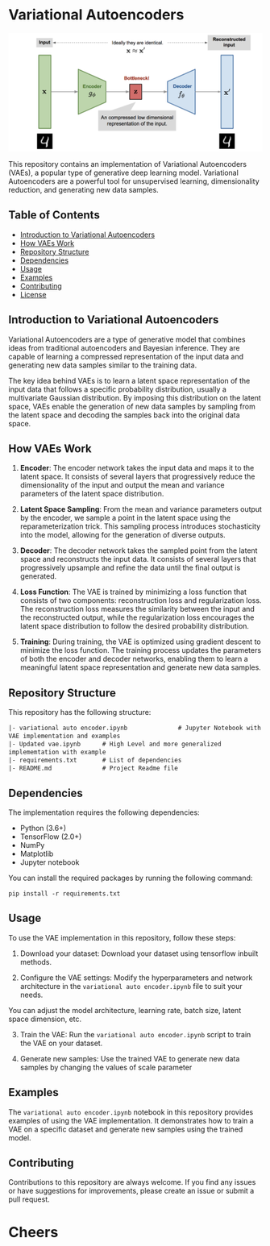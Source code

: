 # Variational Autoencoders

![Variational Autoencoders](vae.png)

This repository contains an implementation of Variational Autoencoders (VAEs), a popular type of generative deep learning model. Variational Autoencoders are a powerful tool for unsupervised learning, dimensionality reduction, and generating new data samples.

## Table of Contents

- [Introduction to Variational Autoencoders](#introduction-to-variational-autoencoders)
- [How VAEs Work](#how-vaes-work)
- [Repository Structure](#repository-structure)
- [Dependencies](#dependencies)
- [Usage](#usage)
- [Examples](#examples)
- [Contributing](#contributing)
- [License](#license)

## Introduction to Variational Autoencoders

Variational Autoencoders are a type of generative model that combines ideas from traditional autoencoders and Bayesian inference. They are capable of learning a compressed representation of the input data and generating new data samples similar to the training data.

The key idea behind VAEs is to learn a latent space representation of the input data that follows a specific probability distribution, usually a multivariate Gaussian distribution. By imposing this distribution on the latent space, VAEs enable the generation of new data samples by sampling from the latent space and decoding the samples back into the original data space.

## How VAEs Work

1. **Encoder**: The encoder network takes the input data and maps it to the latent space. It consists of several layers that progressively reduce the dimensionality of the input and output the mean and variance parameters of the latent space distribution.

2. **Latent Space Sampling**: From the mean and variance parameters output by the encoder, we sample a point in the latent space using the reparameterization trick. This sampling process introduces stochasticity into the model, allowing for the generation of diverse outputs.

3. **Decoder**: The decoder network takes the sampled point from the latent space and reconstructs the input data. It consists of several layers that progressively upsample and refine the data until the final output is generated.

4. **Loss Function**: The VAE is trained by minimizing a loss function that consists of two components: reconstruction loss and regularization loss. The reconstruction loss measures the similarity between the input and the reconstructed output, while the regularization loss encourages the latent space distribution to follow the desired probability distribution.

5. **Training**: During training, the VAE is optimized using gradient descent to minimize the loss function. The training process updates the parameters of both the encoder and decoder networks, enabling them to learn a meaningful latent space representation and generate new data samples.

## Repository Structure

This repository has the following structure:

```
|- variational auto encoder.ipynb              # Jupyter Notebook with VAE implementation and examples
|- Updated vae.ipynb      # High Level and more generalized implememtation with example
|- requirements.txt       # List of dependencies
|- README.md              # Project Readme file
```

## Dependencies

The implementation requires the following dependencies:

- Python (3.6+)
- TensorFlow (2.0+)
- NumPy
- Matplotlib
- Jupyter notebook

You can install the required packages by running the following command:

```
pip install -r requirements.txt
```

## Usage

To use the VAE implementation in this repository, follow these steps:

1. Download your dataset: Download your dataset using tensorflow inbuilt methods.

2. Configure the VAE settings: Modify the hyperparameters and network architecture in the `variational auto encoder.ipynb` file to suit your needs.

 You can adjust the model architecture, learning rate, batch size, latent space dimension, etc.

3. Train the VAE: Run the `variational auto encoder.ipynb` script to train the VAE on your dataset.

4. Generate new samples: Use the trained VAE to generate new data samples by changing the values of scale parameter 

## Examples

The `variational auto encoder.ipynb` notebook in this repository provides examples of using the VAE implementation. It demonstrates how to train a VAE on a specific dataset and generate new samples using the trained model.

## Contributing

Contributions to this repository are always welcome. If you find any issues or have suggestions for improvements, please create an issue or submit a pull request.

# Cheers
